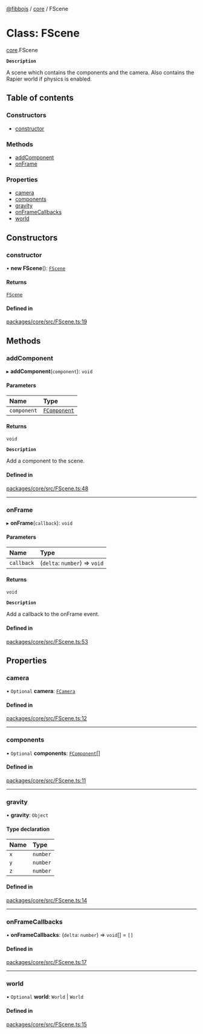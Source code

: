 [@fibbojs](/api/index)  / [core](/api/modules/core_src) / FScene

# Class: FScene

[core](/api/modules/core_src).FScene

**`Description`**

A scene which contains the components and the camera.
Also contains the Rapier world if physics is enabled.

## Table of contents

### Constructors

- [constructor](core_src.FScene.md#constructor)

### Methods

- [addComponent](core_src.FScene.md#addcomponent)
- [onFrame](core_src.FScene.md#onframe)

### Properties

- [camera](core_src.FScene.md#camera)
- [components](core_src.FScene.md#components)
- [gravity](core_src.FScene.md#gravity)
- [onFrameCallbacks](core_src.FScene.md#onframecallbacks)
- [world](core_src.FScene.md#world)

## Constructors

### constructor

• **new FScene**(): [`FScene`](core_src.FScene.md)

#### Returns

[`FScene`](core_src.FScene.md)

#### Defined in

[packages/core/src/FScene.ts:19](https://github.com/fibbojs/fibbo/blob/8715037cde0ad11f9fdaddea6b077f941aa8ead4/packages/core/src/FScene.ts#L19)

## Methods

### addComponent

▸ **addComponent**(`component`): `void`

#### Parameters

| Name | Type |
| :------ | :------ |
| `component` | [`FComponent`](core_src.FComponent.md) |

#### Returns

`void`

**`Description`**

Add a component to the scene.

#### Defined in

[packages/core/src/FScene.ts:48](https://github.com/fibbojs/fibbo/blob/8715037cde0ad11f9fdaddea6b077f941aa8ead4/packages/core/src/FScene.ts#L48)

___

### onFrame

▸ **onFrame**(`callback`): `void`

#### Parameters

| Name | Type |
| :------ | :------ |
| `callback` | (`delta`: `number`) => `void` |

#### Returns

`void`

**`Description`**

Add a callback to the onFrame event.

#### Defined in

[packages/core/src/FScene.ts:53](https://github.com/fibbojs/fibbo/blob/8715037cde0ad11f9fdaddea6b077f941aa8ead4/packages/core/src/FScene.ts#L53)

## Properties

### camera

• `Optional` **camera**: [`FCamera`](core_src.FCamera.md)

#### Defined in

[packages/core/src/FScene.ts:12](https://github.com/fibbojs/fibbo/blob/8715037cde0ad11f9fdaddea6b077f941aa8ead4/packages/core/src/FScene.ts#L12)

___

### components

• `Optional` **components**: [`FComponent`](core_src.FComponent.md)[]

#### Defined in

[packages/core/src/FScene.ts:11](https://github.com/fibbojs/fibbo/blob/8715037cde0ad11f9fdaddea6b077f941aa8ead4/packages/core/src/FScene.ts#L11)

___

### gravity

• **gravity**: `Object`

#### Type declaration

| Name | Type |
| :------ | :------ |
| `x` | `number` |
| `y` | `number` |
| `z` | `number` |

#### Defined in

[packages/core/src/FScene.ts:14](https://github.com/fibbojs/fibbo/blob/8715037cde0ad11f9fdaddea6b077f941aa8ead4/packages/core/src/FScene.ts#L14)

___

### onFrameCallbacks

• **onFrameCallbacks**: (`delta`: `number`) => `void`[] = `[]`

#### Defined in

[packages/core/src/FScene.ts:17](https://github.com/fibbojs/fibbo/blob/8715037cde0ad11f9fdaddea6b077f941aa8ead4/packages/core/src/FScene.ts#L17)

___

### world

• `Optional` **world**: `World` \| `World`

#### Defined in

[packages/core/src/FScene.ts:15](https://github.com/fibbojs/fibbo/blob/8715037cde0ad11f9fdaddea6b077f941aa8ead4/packages/core/src/FScene.ts#L15)
